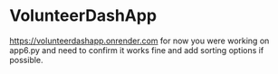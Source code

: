 # VolunteerDashApp
https://volunteerdashapp.onrender.com
for now you were working on app6.py and need to confirm it works fine and add sorting options if possible.